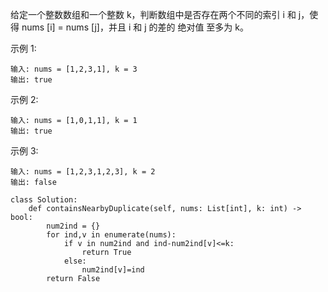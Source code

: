 给定一个整数数组和一个整数 k，判断数组中是否存在两个不同的索引 i 和 j，使得 nums [i] = nums [j]，并且 i 和 j 的差的 绝对值 至多为 k。

示例 1:
```
输入: nums = [1,2,3,1], k = 3
输出: true
```
示例 2:
```
输入: nums = [1,0,1,1], k = 1
输出: true
```
示例 3:
```
输入: nums = [1,2,3,1,2,3], k = 2
输出: false
```

```
class Solution:
    def containsNearbyDuplicate(self, nums: List[int], k: int) -> bool:
        num2ind = {}
        for ind,v in enumerate(nums):
            if v in num2ind and ind-num2ind[v]<=k:
                return True
            else:
                num2ind[v]=ind
        return False
